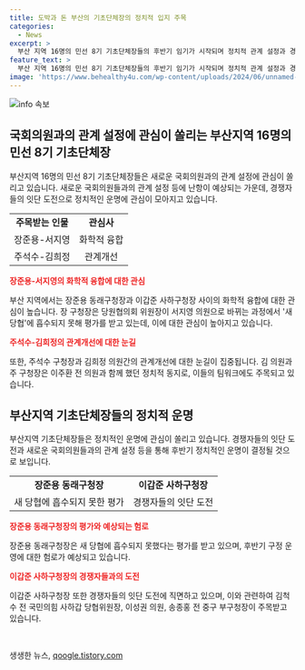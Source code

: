 ```yaml
---
title: 도박과 돈 부산의 기초단체장의 정치적 입지 주목
categories:
  - News
excerpt: >
  부산 지역 16명의 민선 8기 기초단체장들의 후반기 임기가 시작되며 정치적 관계 설정과 경쟁자들의 등장에 관심이 모아지고 있다. 특히 장준용 동래구청장과 이갑준 사하구청장의 활동이 주목받으며, 지역정가에서는 공한수 서구청장과 김진홍 동구청장, 주석수 구청장과 김희정 의원의 관계도 이목을 끈다. 하지만 북구청장인 오태원은 공직선거법 위반 혐의로 재판을 받는 등 정치적 입지에 변수가 생겼다는 분석도 나온다. 지역 정치인들의 움직임에 관심이 집중되고 있다.
feature_text: >
  부산 지역 16명의 민선 8기 기초단체장들의 후반기 임기가 시작되며 정치적 관계 설정과 경쟁자들의 등장에 관심이 모아지고 있다. 특히 장준용 동래구청장과 이갑준 사하구청장의 활동이 주목받으며, 지역정가에서는 공한수 서구청장과 김진홍 동구청장, 주석수 구청장과 김희정 의원의 관계도 이목을 끈다. 하지만 북구청장인 오태원은 공직선거법 위반 혐의로 재판을 받는 등 정치적 입지에 변수가 생겼다는 분석도 나온다. 지역 정치인들의 움직임에 관심이 집중되고 있다.
image: 'https://www.behealthy4u.com/wp-content/uploads/2024/06/unnamed-file.png'
---
```


<p><img src="https://www.behealthy4u.com/wp-content/uploads/2024/06/unnamed-file.png" alt="info 속보" /></p>

<h2 data-ke-size="size26">국회의원과의 관계 설정에 관심이 쏠리는 부산지역 16명의 민선 8기 기초단체장</h2>

<p data-ke-size="size16">부산지역 16명의 민선 8기 기초단체장들은 새로운 국회의원과의 관계 설정에 관심이 쏠리고 있습니다. 새로운 국회의원들과의 관계 설정 등에 난항이 예상되는 가운데, 경쟁자들의 잇단 도전으로 정치적인 운명에 관심이 모아지고 있습니다.</p>

<table>
  <tr>
    <td style="text-align: center; height: 17px;"><b>주목받는 인물</b></td>
    <td style="text-align: center; height: 17px;"><b>관심사</b></td>
  </tr>
  <tr>
    <td style="text-align: center; height: 17px;">장준용-서지영</td>
    <td style="text-align: center; height: 17px;">화학적 융합</td>
  </tr>
  <tr>
    <td style="text-align: center; height: 17px;">주석수-김희정</td>
    <td style="text-align: center; height: 17px;">관계개선</td>
  </tr>
</table>

<p><b><span style="color: #ee2323;">장준용-서지영의 화학적 융합에 대한 관심</span></b></p>

<p data-ke-size="size16">부산 지역에서는 장준용 동래구청장과 이갑준 사하구청장 사이의 화학적 융합에 대한 관심이 높습니다. 장 구청장은 당원협의회 위원장이 서지영 의원으로 바뀌는 과정에서 '새 당협'에 흡수되지 못해 평가를 받고 있는데, 이에 대한 관심이 높아지고 있습니다.</p>

<p><b><span style="color: #ee2323;">주석수-김희정의 관계개선에 대한 눈길</span></b></p>

<p data-ke-size="size16">또한, 주석수 구청장과 김희정 의원간의 관계개선에 대한 눈길이 집중됩니다. 김 의원과 주 구청장은 이주환 전 의원과 함께 했던 정치적 동지로, 이들의 팀워크에도 주목되고 있습니다.</p>

<h2 data-ke-size="size26">부산지역 기초단체장들의 정치적 운명</h2>

<p data-ke-size="size16">부산지역 기초단체장들은 정치적인 운명에 관심이 쏠리고 있습니다. 경쟁자들의 잇단 도전과 새로운 국회의원들과의 관계 설정 등을 통해 후반기 정치적인 운명이 결정될 것으로 보입니다.</p>

<table>
  <tr>
    <td style="text-align: center; height: 17px;"><b>장준용 동래구청장</b></td>
    <td style="text-align: center; height: 17px;"><b>이갑준 사하구청장</b></td>
  </tr>
  <tr>
    <td style="text-align: center; height: 17px;">새 당협에 흡수되지 못한 평가</td>
    <td style="text-align: center; height: 17px;">경쟁자들의 잇단 도전</td>
  </tr>
</table>

<p><b><span style="color: #ee2323;">장준용 동래구청장의 평가와 예상되는 험로</span></b></p>

<p data-ke-size="size16">장준용 동래구청장은 새 당협에 흡수되지 못했다는 평가를 받고 있으며, 후반기 구정 운영에 대한 험로가 예상되고 있습니다.</p>

<p><b><span style="color: #ee2323;">이갑준 사하구청장의 경쟁자들과의 도전</span></b></p>

<p data-ke-size="size16">이갑준 사하구청장 또한 경쟁자들의 잇단 도전에 직면하고 있으며, 이와 관련하여 김척수 전 국민의힘 사하갑 당협위원장, 이성권 의원, 송종홍 전 중구 부구청장이 주목받고 있습니다.</p>

<p data-ke-size="size16">&nbsp;</p>
생생한 뉴스, <a href="https://qoogle.tistory.com" rel="dofollow">qoogle.tistory.com</a>


